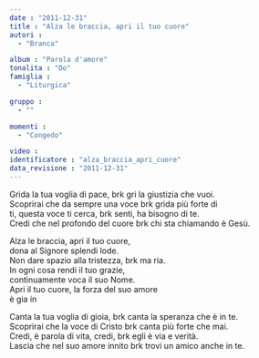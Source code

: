 ```yaml
---
date : "2011-12-31"
title : "Alza le braccia, apri il tuo cuore"
autori : 
  - "Branca"

album : "Parola d'amore"
tonalita : "Do"
famiglia : 
  - "Liturgica"

gruppo : 
  - ""

momenti : 
  - "Congedo"

video : 
identificatore : "alza_braccia_apri_cuore"
data_revisione : "2011-12-31"
---
```

  
  
  
  
  
  
  
  
  
  
  
Grida la tua voglia di pace, brk gri la giustizia che vuoi.  
Scoprirai che da sempre una voce brk grida più forte di     
ti, questa voce ti cerca, brk senti, ha bisogno di te.  
Credi che nel profondo del cuore brk chi sta chiamando è Gesù.   
  
  
  
Alza le braccia, apri il tuo cuore,  
dona al Signore splendi lode.  
Non dare spazio alla tristezza, brk ma ria.  
In ogni cosa rendi il tuo grazie,  
continuamente voca il suo Nome.  
Apri il tuo cuore, la forza del suo amore    
è gia in                 
  
  
  
  
Canta la tua voglia di gioia, brk canta la speranza che è in te.  
Scoprirai che la voce di Cristo brk canta più forte che mai.  
Credi, è parola di vita, credi, brk egli è via e verità.  
Lascia che nel suo amore innito brk trovi un amico anche in te.  
  
  
  
  
  
  
